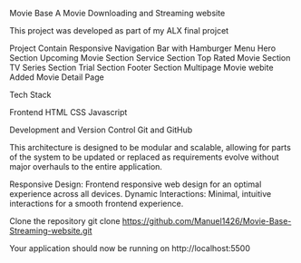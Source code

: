 Movie Base
A Movie Downloading and Streaming website

This project was developed as part of my ALX final projcet

Project Contain
Responsive Navigation Bar with Hamburger Menu
Hero Section
Upcoming Movie Section
Service Section
Top Rated Movie Section
TV Series Section
Trial Section
Footer Section
Multipage Movie webite
Added Movie Detail Page

Tech Stack

Frontend
HTML
CSS
Javascript

Development and Version Control
Git and GitHub

This architecture is designed to be modular and scalable, allowing for parts of the system to be updated or replaced as requirements evolve without major overhauls to the entire application.

Responsive Design: Frontend responsive web design for an optimal experience across all devices.
Dynamic Interactions: Minimal, intuitive interactions for a smooth frontend experience.

Clone the repository
git clone https://github.com/Manuel1426/Movie-Base-Streaming-website.git

Your application should now be running on http://localhost:5500

